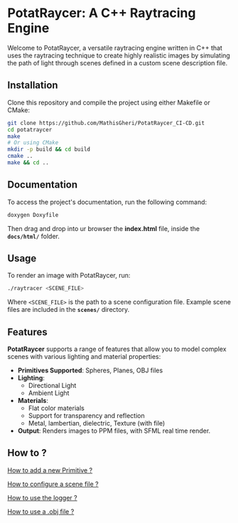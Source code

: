 # PotatRaycer: A C++ Raytracing Engine

Welcome to PotatRaycer, a versatile raytracing engine written in C++ that uses the raytracing technique to create highly realistic images by simulating the path of light through scenes defined in a custom scene description file.

## Installation

Clone this repository and compile the project using either Makefile or CMake:

```bash
git clone https://github.com/MathisGheri/PotatRaycer_CI-CD.git
cd potatraycer
make
# Or using CMake
mkdir -p build && cd build
cmake ..
make && cd ..
```
## Documentation

To access the project's documentation, run the following command:
```bash
doxygen Doxyfile
```
Then drag and drop into ur browser the **index.html** file, inside the **`docs/html/`** folder.

## Usage

To render an image with PotatRaycer, run:
```bash
./raytracer <SCENE_FILE>
```
Where `<SCENE_FILE>` is the path to a scene configuration file. Example scene files are included in the **`scenes/`** directory.

## Features

**PotatRaycer** supports a range of features that allow you to model complex scenes with various lighting and material properties:

- **Primitives Supported**: Spheres, Planes, OBJ files
- **Lighting**:
  - Directional Light
  - Ambient Light
- **Materials**:
  - Flat color materials
  - Support for transparency and reflection
  - Metal, lambertian, dielectric, Texture (with file)
- **Output**: Renders images to PPM files, with SFML real time render.

## How to ?

[How to add a new Primitive ?](docs/new_primitive.md)

[How to configure a scene file ?](docs/scene_file.md)

[How to use the logger ?](docs/logger.md)

[How to use a .obj file ?](docs/obj_explain.md)
